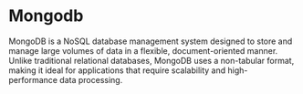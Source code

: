 # Mongodb
MongoDB is a NoSQL database management system designed to store and manage large volumes of data in a flexible, document-oriented manner. Unlike traditional relational databases, MongoDB uses a non-tabular format, making it ideal for applications that require scalability and high-performance data processing. 
